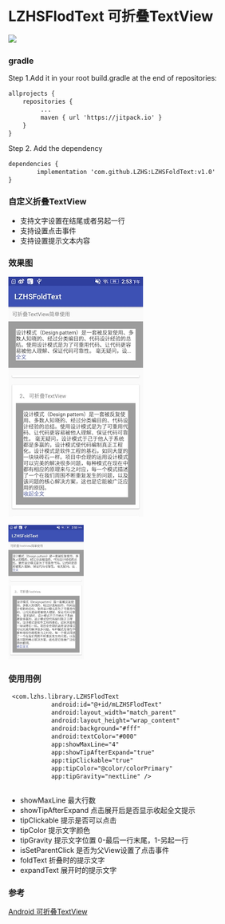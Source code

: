 # LZHSFlodText 可折叠TextView 

[![](https://img.shields.io/badge/LZHSFlodText-v1.0-brightgreen.svg)](https://jitpack.io/#LZHS/LZHSFlodText)



### gradle
Step 1.Add it in your root build.gradle at the end of repositories:

```
allprojects {
    repositories {
 		 ...
 		 maven { url 'https://jitpack.io' }
 	}
}
```

Step 2. Add the dependency

```
dependencies {
	    implementation 'com.github.LZHS:LZHSFoldText:v1.0'
}
```  

### 自定义折叠TextView
* 支持文字设置在结尾或者另起一行
* 支持设置点击事件
* 支持设置提示文本内容


### 效果图

![](https://github.com/LZHS/LZHSFoldText/blob/master/images/image01.jpg)  



<img src="https://github.com/LZHS/LZHSFoldText/blob/master/images/image01.jpg" width = 30% height = 30% />


### 使用用例

```
 <com.lzhs.library.LZHSFlodText
            android:id="@+id/mLZHSFlodText"
            android:layout_width="match_parent"
            android:layout_height="wrap_content"
            android:background="#fff"
            android:textColor="#000"
            app:showMaxLine="4"
            app:showTipAfterExpand="true"
            app:tipClickable="true"
            app:tipColor="@color/colorPrimary"
            app:tipGravity="nextLine" />
            
```

* showMaxLine 最大行数
* showTipAfterExpand 点击展开后是否显示收起全文提示
* tipClickable 提示是否可以点击
* tipColor 提示文字颜色
* tipGravity 提示文字位置 0-最后一行末尾，1-另起一行
* isSetParentClick 是否为父View设置了点击事件
* foldText 折叠时的提示文字
* expandText 展开时的提示文字




### 参考

[Android 可折叠TextView](https://www.jianshu.com/p/53d47c54177e)
